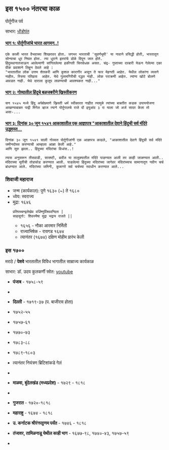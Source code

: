 ## इस १५०० नंतरचा काळ

पोर्तुगीज पर्व

साभार: [धोंडोपंत](https://www.facebook.com/dhondopant.apate)


#### [भाग १: पोर्तुगीजांचे भारत आगमन..!](https://www.facebook.com/share/p/WMEDN7SH4f9qMbde/)
```
एके काळी भारत वैभवाच्या शिखरावर होता. जगभर भारताची 'सुवर्णभूमी' या नावाने प्रसिद्धी होती, भारतातून सोन्याचा धूर निघत होता. त्या धुराने इतरांचे डोळे दिपून जात होते.
हिंदुस्थानातजाऊन आलेल्यांनी सांगितलेल्या हकीगती चित्तवेधक असत. चंद्र- गुप्ताच्या दरबारी येऊन गेलेल्या एका ग्रीक प्रवाशाने लिहून ठेवले आहे :
"भारतातील लोक उत्तम शेतकरी आणि कुशल कारागीर असून ते फार मेहनती आहेत. येथील लोकांना व्यसने नाहीत. स्त्रिया पतिव्रता  आहेत. येथे गुलामगिरीची पद्धत नाही. लोक पराक्रमी आहेत. त्यांना खोटे बोलणे आवडत नाही. येथे दाराला कुलूप लावण्याची आवश्यकत नाही..."

```

#### [भाग २: गोव्यातील हिंदूचे बळजबरीने ख्रिस्तीकरण](https://www.facebook.com/share/p/6UbJHQb7hMiaiCRM/)
```
सन १५४५ मध्ये हिंदू अपेक्षेप्रमाणे ख्रिस्ती धर्म स्वीकारत नाहीत त्यामुळे त्यांच्या बाबतीत कडक उपाययोजना आखण्याबाबत पाद्री मिगेल व्हाज त्याने पोर्तुगालचे राजे दों इयुआंव ३ रा याला जो अर्ज सादर केला तो असा-...

```

#### [भाग ३: दिनांक ३० जून १५४१ आकाशातील एक आज्ञापत्र "आकाशातील देवाने हिंदूची सर्व मंदिरे उद्ध्वस्त...](https://www.facebook.com/story.php?story_fbid=807668464807162&id=100066920460628&rdid=Nq1Oxt0525NlUbFm)
```
दिनांक ३० जून १५४१ साली गोव्यात पोर्तुगीजांनी एक आज्ञापत्र काढले, "आकाशातील देवाने हिंदूची सर्व मंदिरे जमीनदोस्त करण्याची आम्हाला आज्ञा केली आहे."
आणि सुरु झाला.. हिंदुच्या मंदिरांचा विध्वंस..!

त्यास अनुसरून तीसवाडी, सासष्टी, बार्देज या तालुक्यातील मंदिरे पाडण्यात आली तर काही जाळण्यात आली..
मंदिराच्या मूर्तीची तोडफोड करण्यात आली. पाडलेल्या हिंदुच्या मंदिरांच्या जागेवर मंदिरांच्याच सामानातून नवीन चर्च बांधण्यात आले. मंदिरांच्या जमिनी, कुळागरे सर्व चर्चच्या स्वाधीन करण्यात आले...

```
### शिवाजी महाराज
- जन्म (कार्यकाल): पुणे १६३० (~) ते १६८० 
- ध्येय: स्वराज्य
- मुद्रा: १६४६
  ```
  प्रतिपच्चन्द्रलेखेव वर्धिष्णुर्विश्ववन्दिता |
  साहसूनो: शिवस्यैषा मुद्रा भद्राय राजते ||
  ```
  - १६५६ - नौका आरमार निर्मिती
  - राज्याभिषेक - रायगड १६७४
  - त्यानंतर (१६७४) दक्षिण मोहीम प्रारंभ केली
 

### इस १७००

मराठे / **पेशवे** भारतातील विविध भागातील साम्राज्य कार्यकाळ 

साभार: डॉ. उदय कुलकर्णी स्रोत: [youtube](https://www.youtube.com/watch?v=gHCwplqaqAM)

- **पंजाब** - १७५८-५९
- 
- **दिल्ली** - १७१९-३७ (प. बाजीराव होता)
-   १७५२-५५
-   १७५७-६१
-   १७७०-७३
-   १७८३-८८
-   १७८९-१८०३
-   त्यानंतर नियंत्रण ब्रिटिशांकडे गेलं
-   
-   **माळवा, बुंदेलखंड (मध्यप्रदेश)** - १७२९ - १८१८
-   
-   **गुजरात** - १७२०-१८१८

-   **महाराष्ट्र** - १६७४ - १८१८

-   **उ. कर्नाटक श्रीरंगपट्टणम पर्यंत** - १७४६ - १८१८

-   **तंजावर, तामिळनाडू येथील काही भाग** - १६७७-९८, १७४०-४३, १७५७-५९
-   
